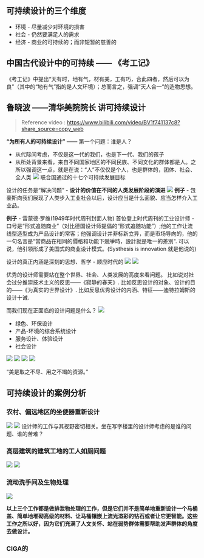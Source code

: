 ## 可持续设计的三个维度

+ 环境 - 尽量减少对环境的损害
+ 社会 - 仍然要满足人的需求
+ 经济 - 商业的可持续的；而非短暂的慈善的

## 中国古代设计中的可持续 —— 《考工记》
《考工记》中提出“天有时，地有气，材有美，工有巧，合此四者，然后可以为良”（其中的“地有气”指的是人文环境）；总而言之，强调“天人合一”的造物思想。

## 鲁晓波 ——清华美院院长 讲可持续设计
> Reference video : https://www.bilibili.com/video/BV1f741137c8?share_source=copy_web

**“为所有人的可持续设计”** —— 第一个问题：谁是人？
+ 从代际间考虑，不仅是这一代的我们，也是下一代、我们的孩子
+ 从所处背景来看，来自不同国家地区的不同民族、不同文化的群体都是人。之所以强调这一点，就是在说：“人”不仅仅是个人，也是群体的，团体、社会、全人类
![](source/img/The_def_of_humankind.png)
联合国通过的十七个可持续发展目标

设计的任务是“解决问题” - **设计的价值在不同的人类发展阶段的演进**
![](source/img/Design_value_society.png)
**例子** - 包豪斯向我们展现了人类步入工业社会以后，设计应当是什么面貌、应当怎样介入工业品。

**例子** - 雷蒙德·罗维(1949年时代周刊封面人物) 首位登上时代周刊的工业设计师 - 口号是“形式追随商业”（对比德国设计师提倡的“形式追随功能”）;他的工作让流线型造型成为产品设计的常客；他强调设计并非标新立异，而是市场导向的，他的一句名言是“當商品在相同的價格和功能下競爭時，設計就是唯一的差別". 可以说，他引领形成了美国式的商业设计模式。(Systhesis is innovation 就是他说的)

设计的真正内涵是深刻的思想、哲学 - 顺应时代的
![](source/img/Design_Philosophy_1.png)
![](source/img/Design_Philosophy_2.png)

优秀的设计师需要站在整个世界、社会、人类发展的高度来看问题。
比如说对社会过分推崇技术主义的反思——《寂静的春天》.
比如反思设计的对象、设计的目的——《为真实的世界设计》.
比如反思优秀设计的内涵、特征——迪特拉姆斯的设计十诫.

而我们现在正面临的设计问题是什么？
![](source/img/Nowadays_Design_Issues.png)
+ 绿色、环保设计
+ 产品-环境的综合系统设计
+ 服务设计、体验设计
+ 社会设计

![](source/img/Example_1_construction_labor.png)
![](source/img/Example_2_recycle_house.png)
![](source/img/Example_3_Light_Church.png)
![](source/img/Example_4_Tesla.png)

“美是取之不尽、用之不竭的资源。”

## 可持续设计的案例分析

### 农村、偏远地区的坐便器重新设计
![](source/img/Urine_Manure_redesin.png)
![](source/img/Urine_Manure_Reuse_Illustration.png)
设计师的工作与其视野密切相关。坐在写字楼里的设计师考虑的是谁的问题、谁的苦难？
### 高层建筑的建筑工地的工人如厕问题
![](source/img/Urine_building_construction.png)
![](source/img/Usage_Urine_building.png)
### 流动洗手间及生物处理
![](source/img/car_toilet.png)

**以上三个工作都是做排泄物处理的工作，但是它们并不是简单地重新设计一个马桶盖、简单地堆砌高级的材料、让马桶镶嵌上流光溢彩的钻石或者让它更智能。这些工作之所以好，因为它们充满了人文关怀、站在弱势群体需要帮助发声群体的角度去做设计。**
### CIGA的